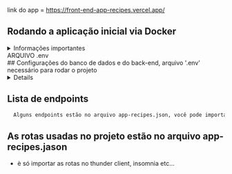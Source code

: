 link do app = https://front-end-app-recipes.vercel.app/

## Rodando a aplicação inicial via Docker

<details>
  <summary>Informações importantes</summary>

- Rode esse comando para baixar a imagem do mongoDB, e já criar os containers do banco de dados, do back-end e do front-end, conectar os containers e iniciar a aplicação num passe de mágica => npm run create-population-db

- Você precisa ter o docker & docker-compose instalado na sua máquina.
- OBS: No arquivo .env do back-end esta o email e senha para logar no admin do site, você pode alterar se quiser.
- OBS: Os outros usuários que se cadastrarem no site não terão acesso ao admin e 
algumas funcionalidades do site, como a criação de novos produtos, por exemplo, serão apenas usuários clientes.

</details>


<summary>ARQUIVO .env</summary>
## Configurações do banco de dados e do back-end, arquivo '.env' necessário para rodar o projeto

<details>
- Esse email e senha são para logar no admin do site, você pode alterar se quiser.
- ADMIN_EMAIL="seu-email-admin"
- ADMIN_PASSWORD="sua-senha-admin"

- Essa palavra secreta é para gerar o token de autenticação, você pode alterar se quiser também.
- JWT_SECRET="secret"

- Porta do back-end, você pode alterar se quiser.
- PORT=3001

- Url do banco de dados, se quiser usar o banco de dados local, basta alterar a url para => mongodb://localhost:27017/recipes-app
MONGO_DB_URL="mongodb+srv://"nome-aqui":"sua-senha-aqui"@cluster0.vu5bq4e.mongodb.net/"

- ARQUIVO .env
- ADMIN_EMAIL="email-que-será-o-admin"
- ADMIN_PASSWORD="senha-que-será-o-admin"
- JWT_SECRET="palavra-secreta-para-geração-do-token-de-autenticação"
- PORT=3001
- MONGO_DB_URL="mongodb://localhost:27017/recipes-app" OU "mongodb+srv://"nome-aqui":"sua-senha-aqui"@cluster0..."
</details>

## Lista de endpoints
```bash
  Alguns endpoints estão no arquivo app-recipes.json, você pode importar esse arquivo no insomnia ou postman ou thunder-client, para testar os endpoints.
```
## As rotas usadas no projeto estão no arquivo app-recipes.jason
- è só importar as rotas no thunder client, insomnia etc...
